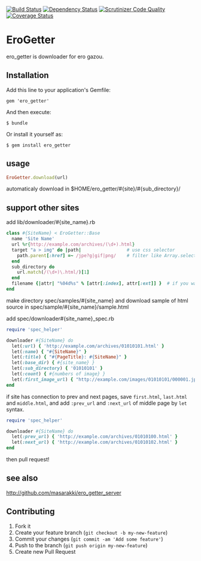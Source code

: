 [![Build Status](https://secure.travis-ci.org/masarakki/ero_getter.png)](http://travis-ci.org/masarakki/ero_getter)
[![Dependency Status](https://gemnasium.com/masarakki/ero_getter.png)](http://gemnasium.com/masarakki/ero_getter)
[![Scrutinizer Code Quality](https://scrutinizer-ci.com/g/masarakki/ero_getter/badges/quality-score.png?b=master)](https://scrutinizer-ci.com/g/masarakki/ero_getter/?branch=master)
[![Coverage Status](https://coveralls.io/repos/masarakki/ero_getter/badge.png?branch=master)](https://coveralls.io/r/masarakki/ero_getter?branch=master)

# EroGetter 

ero_getter is downloader for ero gazou.

## Installation

Add this line to your application's Gemfile:

    gem 'ero_getter'

And then execute:

    $ bundle

Or install it yourself as:

    $ gem install ero_getter

## usage

```ruby
EroGetter.download(url)
```

automaticaly download in $HOME/ero_getter/#{site}/#{sub_directory}/

## support other sites

add lib/downloader/#{site_name}.rb

```ruby
class #{SiteName} < EroGetter::Base
  name 'Site Name'
  url %r{http://example.com/archives/(\d+).html}
  target "a > img" do |path|                 # use css selector
    path.parent[:href] =~ /jpe?g|gif|png/    # filter like Array.select
  end
  sub_directory do
    url.match(/(\d+)\.html/)[1]
  end
  filename {|attr| "%04d%s" % [attr[:index], attr[:ext]] }  # if you want sequencial filename
end
```

make directory spec/samples/#{site_name}
and download sample of html source in spec/sample/#{site_name}/sample.html

add spec/downloader#{site_name}_spec.rb

```ruby
require 'spec_helper'

downloader #{SiteName} do
  let(:url) { 'http://example.com/archives/01010101.html' }
  let(:name) { "#{SiteName}" }
  let(:title) { "#{PageTitle}: #{SiteName}" }
  let(:base_dir) { #{site_name} }
  let(:sub_directory) { '01010101' }
  let(:count) { #{numbers of image} }
  let(:first_image_url) { "http://example.com/images/01010101/000001.jpg" }
end
```

if site has connection to prev and next pages, save `first.html`, `last.html` and `middle.html`,
and add `:prev_url` and `:next_url` of middle page by `let` syntax.

```ruby
require 'spec_helper'

downloader #{SiteName} do
  let(:prev_url) { 'http://example.com/archives/01010100.html' }
  let(:next_url) { 'http://example.com/archives/01010102.html' }
end
```


then pull request!

see also
--------
http://github.com/masarakki/ero_getter_server

## Contributing

1. Fork it
2. Create your feature branch (`git checkout -b my-new-feature`)
3. Commit your changes (`git commit -am 'Add some feature'`)
4. Push to the branch (`git push origin my-new-feature`)
5. Create new Pull Request
